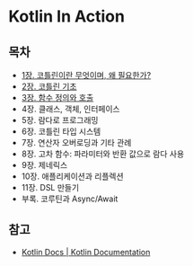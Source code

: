 # Kotlin In Action

## 목차
- [1장. 코틀린이란 무엇이며, 왜 필요한가?](./contents/chapter01.md)
- [2장. 코틀린 기초](./contents/chapter02.md)
- [3장. 함수 정의와 호출](./contents/chapter03.md)
- 4장. 클래스, 객체, 인터페이스
- 5장. 람다로 프로그래밍
- 6장. 코틀린 타입 시스템
- 7장. 연산자 오버로딩과 기타 관례
- 8장. 고차 함수: 파라미터와 반환 값으로 람다 사용
- 9장. 제네릭스
- 10장. 애플리케이션과 리플렉션
- 11장. DSL 만들기
- 부록. 코루틴과 Async/Await

## 참고
- [Kotlin Docs | Kotlin Documentation](https://kotlinlang.org/docs/home.html)